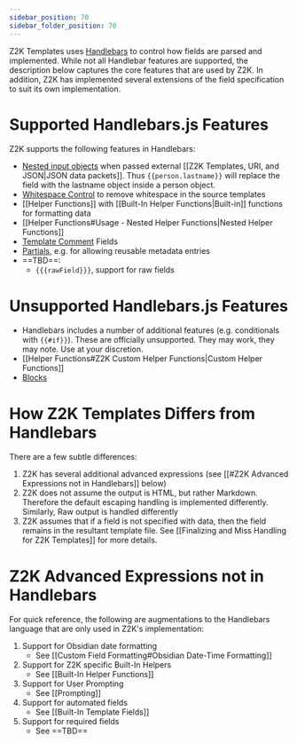 ```yaml
---
sidebar_position: 70
sidebar_folder_position: 70
---
```


Z2K Templates uses [Handlebars](https://handlebarsjs.com/guide/)  to control how fields are parsed and implemented. While not all Handlebar features are supported, the description below captures the core features that are used by Z2K. In addition, Z2K has implemented several extensions of the field specification to suit its own implementation.

# Supported Handlebars.js Features
Z2K supports the following features in Handlebars:
- [Nested input objects](https://handlebarsjs.com/guide/#nested-input-objects) when passed external [[Z2K Templates, URI, and JSON|JSON data packets]]. Thus `{{person.lastname}}` will replace the field with the lastname object inside a person object. 
- [Whitespace Control](https://handlebarsjs.com/guide/expressions.html#whitespace-control) to remove whitespace in the source templates
- [[Helper Functions]] with [[Built-In Helper Functions|Built-in]] functions for formatting data
- [[Helper Functions#Usage - Nested Helper Functions|Nested Helper Functions]]
- [Template Comment](https://handlebarsjs.com/guide/#template-comments) Fields
- [Partials](https://handlebarsjs.com/guide/partials.html#partials), e.g. for allowing reusable metadata entries
- ==TBD==:
	- `{{{rawField}}}`, support for raw fields

# Unsupported Handlebars.js Features
- Handlebars includes a number of additional features (e.g. conditionals with `{{#if}}`). These are officially unsupported. They may work, they may note. Use at your discretion. 
- [[Helper Functions#Z2K Custom Helper Functions|Custom Helper Functions]]
- [Blocks](https://handlebarsjs.com/guide/block-helpers.html#basic-blocks)

# How Z2K Templates Differs from Handlebars
There are a few subtle differences:
1. Z2K has several additional advanced expressions (see [[#Z2K Advanced Expressions not in Handlebars]] below)
2. Z2K does not assume the output is HTML, but rather Markdown. Therefore the default escaping handling is implemented differently. Similarly, Raw output is handled differently
3. Z2K assumes that if a field is not specified with data, then the field remains in the resultant template file. See [[Finalizing and Miss Handling for Z2K Templates]] for more details. 

# Z2K Advanced Expressions not in Handlebars
For quick reference, the following are augmentations to the Handlebars language that are only used in Z2K's implementation:
1. Support for Obsidian date formatting 
	- See [[Custom Field Formatting#Obsidian Date-Time Formatting]]
2. Support for Z2K specific Built-In Helpers
	- See [[Built-In Helper Functions]]
3. Support for User Prompting
	- See [[Prompting]]
4. Support for automated fields
	- See [[Built-In Template Fields]]
5. Support for required fields
	- See ==TBD==
